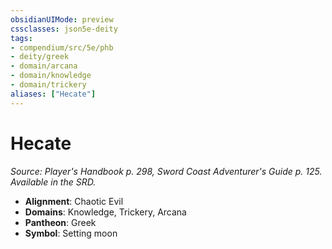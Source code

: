 ```yaml
---
obsidianUIMode: preview
cssclasses: json5e-deity
tags:
- compendium/src/5e/phb
- deity/greek
- domain/arcana
- domain/knowledge
- domain/trickery
aliases: ["Hecate"]
---
```

# Hecate
*Source: Player's Handbook p. 298, Sword Coast Adventurer's Guide p. 125. Available in the SRD.* 

- **Alignment**: Chaotic Evil
- **Domains**: Knowledge, Trickery, Arcana
- **Pantheon**: Greek
- **Symbol**: Setting moon